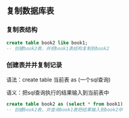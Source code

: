 ## 复制数据库表

### 复制表结构
```sql
create table book2 like book1;
-- 创建book2表，并把book1表结构复制到book2
```

### 创建表并并复制记录
语法：create table 当前表 as (一个sql查询)

语义：把sql查询执行的结果输入到当前表中
```sql
create table book2 as (select * from book1)
-- 创建book2表，并查询book1表把结果输入到book2中
```